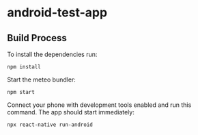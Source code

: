# android-test-app

## Build Process
To install the dependencies run:
```
npm install
```
Start the meteo bundler:
```
npm start
```
Connect your phone with development tools enabled and run this command.
The app should start immediately:
```
npx react-native run-android
```
